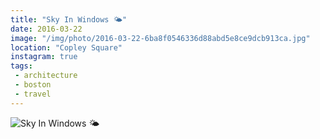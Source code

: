 ```yaml
---
title: "Sky In Windows 🌤"
date: 2016-03-22
image: "/img/photo/2016-03-22-6ba8f0546336d88abd5e8ce9dcb913ca.jpg"
location: "Copley Square"
instagram: true
tags:
 - architecture
 - boston
 - travel
---
```


![Sky In Windows 🌤](/img/photo/2016-03-22-6ba8f0546336d88abd5e8ce9dcb913ca.jpg)
